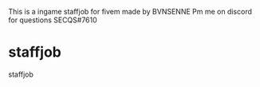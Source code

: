 This is a ingame staffjob for fivem made by BVNSENNE Pm me on discord for questions SECQS#7610

# staffjob
staffjob
